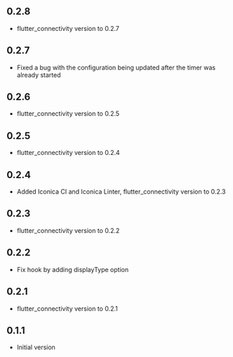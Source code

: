 ## 0.2.8
* flutter_connectivity version to 0.2.7

## 0.2.7
* Fixed a bug with the configuration being updated after the timer was already started

## 0.2.6
* flutter_connectivity version to 0.2.5

## 0.2.5
* flutter_connectivity version to 0.2.4

## 0.2.4

* Added Iconica CI and Iconica Linter, flutter_connectivity version to 0.2.3

## 0.2.3

* flutter_connectivity version to 0.2.2

## 0.2.2

* Fix hook by adding displayType option

## 0.2.1

* flutter_connectivity version to 0.2.1

## 0.1.1

* Initial version
